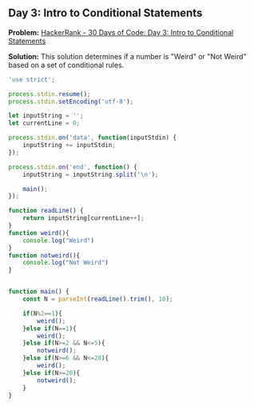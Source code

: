 ## Day 3: Intro to Conditional Statements

**Problem:** [HackerRank - 30 Days of Code: Day 3: Intro to Conditional Statements](https://www.hackerrank.com/challenges/30-conditional-statements/problem)

**Solution:** This solution determines if a number is "Weird" or "Not Weird" based on a set of conditional rules.

```javascript
'use strict';

process.stdin.resume();
process.stdin.setEncoding('utf-8');

let inputString = '';
let currentLine = 0;

process.stdin.on('data', function(inputStdin) {
    inputString += inputStdin;
});

process.stdin.on('end', function() {
    inputString = inputString.split('\n');

    main();
});

function readLine() {
    return inputString[currentLine++];
}
function weird(){
    console.log("Weird")
}
function notweird(){
    console.log("Not Weird")
}


function main() {
    const N = parseInt(readLine().trim(), 10);

    if(N%2==1){
        weird();
    }else if(N==1){
        weird();
    }else if(N>=2 && N<=5){
        notweird();
    }else if(N>=6 && N<=20){
        weird();
    }else if(N>=20){
        notweird();
    }
}
```
